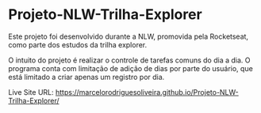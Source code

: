 # Projeto-NLW-Trilha-Explorer

Este projeto foi desenvolvido durante a NLW, promovida pela Rocketseat, como parte dos estudos da trilha explorer.

O intuito do projeto é realizar o controle de tarefas comuns do dia a dia. O programa conta com limitação de adição de dias por parte do usuário, que está limitado a criar apenas um registro por dia.

Live Site URL:  https://marcelorodriguesoliveira.github.io/Projeto-NLW-Trilha-Explorer/


